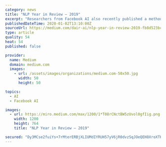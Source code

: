 ```yaml
---
category: news
title: "NLP Year in Review — 2019"
excerpt: "Researchers from Facebook AI also recently published a method based on an all-attention layer for improving the efficiency of a Transformer language model. More work from this research group ..."
publishedDateTime: 2020-01-02T13:10:00Z
sourceUrl: https://medium.com/dair-ai/nlp-year-in-review-2019-fb8d523bcb19
type: article
quality: 54
heat: 54
published: false

provider:
  name: Medium
  domain: medium.com
  images:
    - url: /assets/images/organizations/medium.com-50x50.jpg
      width: 50
      height: 50

topics:
  - AI
  - Facebook AI

images:
  - url: https://miro.medium.com/max/1200/1*T08rCNctBW5zUvol0gfIig.png
    width: 1200
    height: 764
    title: "NLP Year in Review — 2019"

secured: "Dy3MCse2fuiYs+7rMterERBjXLIUMdIYRUH57yV6jR0dvzSqJOeQEH8XroXTHXvR4MuuCnvUl3xy39UO3EH1oPoTxcy9Shk4lfLiGggeRWj24uD1tGop7ex5SnWGjxgOUSX9oNXqFonpl56rZDJtArmgNKDfdJ0XAKaKMECIc/ttdCL0r4Dwcdz7srbDqIZzKaUOvxfUbhhLFeF4Uwmjl8A9fIOyDVRbNp6lh1p4iE+jF1WNBXX7zWYF4XG7TYklGt1v4Pzsgto3xBIk64lVi8BiL8XgLN8rRuc+8tp/cm7fhD1qOAM0s6zK6pz497jp;TvkNXS9ARy1eMd59T87U8A=="
---
```


